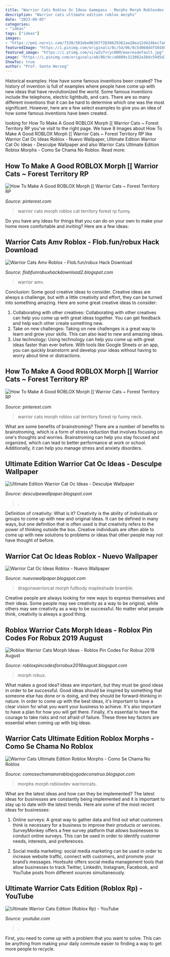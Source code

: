 ```yaml
---
title: "Warrior Cats Roblox Oc Ideas Gamepass - Morphs Morph Robloxdev Warriorcats"
description: "Warrior cats ultimate edition roblox morphs"
date: "2023-09-05"
categories:
- "ideas"
tags: ["ideas"]
images:
- "https://pm1.narvii.com/7330/503ebe06367f2658629362aa20ea12d4246ec7a8r1-218-222v2_hq.jpg"
featuredImage: "https://i.pinimg.com/originals/8c/5d/06/8c5d068ddf501609947c5821de702cf5.jpg"
featured_image: "https://i.ytimg.com/vi/wZv7vryc06M/maxresdefault.jpg"
image: "https://i.pinimg.com/originals/a0/08/9c/a0089c313082a38dc59d5d26a3c8794e.png"
ShowToc: true
author: "Prof. Santa Herzog"
---
```



Historical examples: How have some famous inventions been created?
The history of invention is full of examples where people have come up with new ideas that have revolutionized the world. Some famous inventions include the telephone, electric lightbulb, and cars. There are so many different inventions that it can be hard to determine which one was the most significant. However, here are a few select examples to give you an idea of how some famous inventions have been created.

	

		
looking for How To Make A Good ROBLOX Morph [[ Warrior Cats ~ Forest Territory RP you've visit to the right page. We have 8 Images about How To Make A Good ROBLOX Morph [[ Warrior Cats ~ Forest Territory RP like Warrior Cat Oc Ideas Roblox - Nuevo Wallpaper, Ultimate Edition Warrior Cat Oc Ideas - Desculpe Wallpaper and also Warrior Cats Ultimate Edition Roblox Morphs - Como Se Chama No Roblox. Read more:
		
    
## How To Make A Good ROBLOX Morph [[ Warrior Cats ~ Forest Territory RP

<img loading=lazy src="https://i.pinimg.com/736x/8c/5d/06/8c5d068ddf501609947c5821de702cf5.jpg" onerror="this.onerror=null;this.src='https://tse4.mm.bing.net/th?id=OIP.TY9VhpbI7BHIcGR88UsYqwHaEK&amp;pid=15.1';" alt="How To Make A Good ROBLOX Morph [[ Warrior Cats ~ Forest Territory RP">

_Source: pinterest.com_

>warrior cats morph roblox cat territory forest rp funny. 

	

Do you have any ideas for things that you can do on your own to make your home more comfortable and inviting? Here are a few ideas: 

    
## Warrior Cats Amv Roblox - Flob.fun/robux Hack Download

<img loading=lazy src="https://i.ytimg.com/vi/DK3cGUULoXI/hqdefault.jpg" onerror="this.onerror=null;this.src='https://tse3.mm.bing.net/th?id=OIP.kD5QbzlJvDsGwaOOzj80MgHaFj&amp;pid=15.1';" alt="Warrior Cats Amv Roblox - Flob.fun/robux Hack Download">

_Source: flobfunrobuxhackdownload2.blogspot.com_

>warrior amv. 

	

Conclusion: Some good creative ideas to consider.
Creative ideas are always a challenge, but with a little creativity and effort, they can be turned into something amazing. Here are some great creative ideas to consider: 
1. Collaborating with other creatives: Collaborating with other creatives can help you come up with great ideas together. You can get feedback and help each other create something new. 
2. Take on new challenges: Taking on new challenges is a great way to learn and grow your skills. This can also lead to new and amazing ideas. 
3. Use technology: Using technology can help you come up with great ideas faster than ever before. With tools like Google Sheets or an app, you can quickly brainstorm and develop your ideas without having to worry about time or distractions.

    
## How To Make A Good ROBLOX Morph [[ Warrior Cats ~ Forest Territory RP

<img loading=lazy src="https://i.pinimg.com/originals/8c/5d/06/8c5d068ddf501609947c5821de702cf5.jpg" onerror="this.onerror=null;this.src='https://tse1.mm.bing.net/th?id=OIP.5tuwxYeL3sTcnyVls18zRwHaEK&amp;pid=15.1';" alt="How To Make A Good ROBLOX Morph [[ Warrior Cats ~ Forest Territory RP">

_Source: pinterest.com_

>warrior cats morph roblox cat territory forest rp funny neck. 

	

What are some benefits of brainstroming?
There are a number of benefits to brainstroming, which is a form of stress reduction that involves focusing on one's thoughts and worries. Brainstroming can help you stay focused and organized, which can lead to better performance at work or school. Additionally, it can help you manage stress and anxiety disorders.

    
## Ultimate Edition Warrior Cat Oc Ideas - Desculpe Wallpaper

<img loading=lazy src="https://pm1.narvii.com/7330/503ebe06367f2658629362aa20ea12d4246ec7a8r1-218-222v2_hq.jpg" onerror="this.onerror=null;this.src='https://tse2.mm.bing.net/th?id=OIP.3vmdqEaw3H1Xol_1FkWUJwAAAA&amp;pid=15.1';" alt="Ultimate Edition Warrior Cat Oc Ideas - Desculpe Wallpaper">

_Source: desculpewallpaper.blogspot.com_

>. 

	

Definition of creativity: What is it?
Creativity is the ability of individuals or groups to come up with new and original ideas. It can be defined in many ways, but one definition that is often used is that creativity refers to the power of thinking outside the box. Creative individuals are often able to come up with new solutions to problems or ideas that other people may not have thought of before.

    
## Warrior Cat Oc Ideas Roblox - Nuevo Wallpaper

<img loading=lazy src="https://i.pinimg.com/originals/a0/08/9c/a0089c313082a38dc59d5d26a3c8794e.png" onerror="this.onerror=null;this.src='https://tse3.mm.bing.net/th?id=OIP.XBx_fJH63lXWETAHfoGElAHaGL&amp;pid=15.1';" alt="Warrior Cat Oc Ideas Roblox - Nuevo Wallpaper">

_Source: nuevowallpaper.blogspot.com_

>dragonwarriorcat morph fullbody mapleshade bramble. 

	

Creative people are always looking for new ways to express themselves and their ideas. Some people may see creativity as a way to be original, while others may see creativity as a way to be successful. No matter what people think, creativity is always a good thing.

    
## Roblox Warrior Cats Morph Ideas - Roblox Pin Codes For Robux 2019 August

<img loading=lazy src="https://ytimg.googleusercontent.com/vi/REu5lB78T0E/mqdefault.jpg" onerror="this.onerror=null;this.src='https://tse4.mm.bing.net/th?id=OIP.IJ16DxOb4rZ-fB_zgXLLsQAAAA&amp;pid=15.1';" alt="Roblox Warrior Cats Morph Ideas - Roblox Pin Codes For Robux 2019 August">

_Source: robloxpincodesforrobux2019august.blogspot.com_

>morph robux. 

	

What makes a good idea?
Ideas are important, but they must be good ideas in order to be successful. Good ideas should be inspired by something that someone else has done or is doing, and they should be forward-thinking in nature. In order to come up with the best ideas, it's important to have a clear vision for what you want your business to achieve. It's also important to have a plan for how you will get there. Finally, it's essential to have the courage to take risks and not afraid of failure. These three key factors are essential when coming up with big ideas.

    
## Warrior Cats Ultimate Edition Roblox Morphs - Como Se Chama No Roblox

<img loading=lazy src="https://i.ytimg.com/vi/uisD4HfBORs/hqdefault.jpg" onerror="this.onerror=null;this.src='https://tse3.mm.bing.net/th?id=OIP.AE0qGHXUCBLJBbjgs-e4uQHaFj&amp;pid=15.1';" alt="Warrior Cats Ultimate Edition Roblox Morphs - Como Se Chama No Roblox">

_Source: comosechamanorobloxjogodeconstruo.blogspot.com_

>morphs morph robloxdev warriorcats. 

	

What are the latest ideas and how can they be implemented?
The latest ideas for businesses are constantly being implemented and it is important to stay up to date with the latest trends. Here are some of the most recent ideas for businesses:
1. Online surveys: A great way to gather data and find out what customers think is necessary for a business to improve their products or services. SurveyMonkey offers a free survey platform that allows businesses to conduct online surveys. This can be used in order to identify customer needs, interests, and preferences.

2. Social media marketing: social media marketing can be used in order to increase website traffic, connect with customers, and promote your brand’s messages. Hootsuite offers social media management tools that allow businesses to track Twitter, LinkedIn, Instagram, Facebook, and YouTube posts from different sources simultaneously.

    
## Ultimate Warrior Cats Edition (Roblox Rp) - YouTube

<img loading=lazy src="https://i.ytimg.com/vi/wZv7vryc06M/maxresdefault.jpg" onerror="this.onerror=null;this.src='https://tse4.mm.bing.net/th?id=OIP.8JkIq9ZT7Hm9-jUSxAOELwHaEK&amp;pid=15.1';" alt="Ultimate Warrior Cats Edition (Roblox Rp) - YouTube">

_Source: youtube.com_

>. 

	

First, you need to come up with a problem that you want to solve. This can be anything from making your daily commute easier to finding a way to get more people to recycle.

